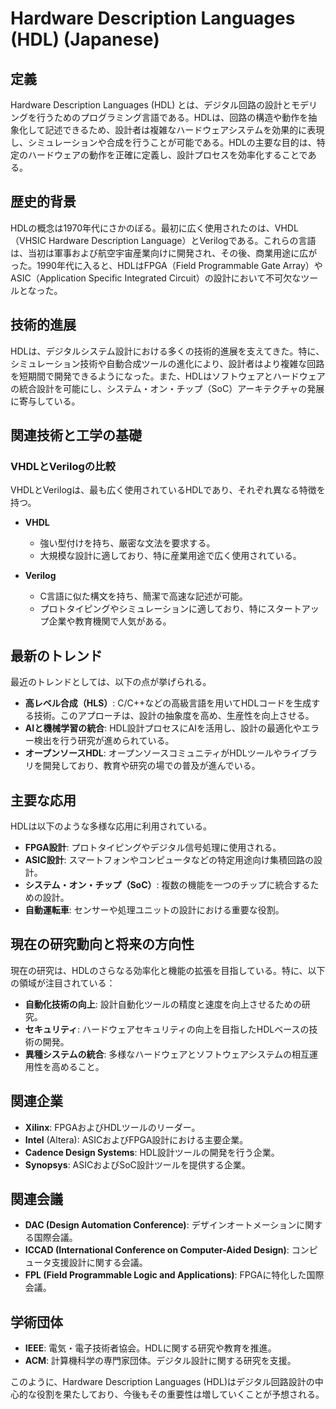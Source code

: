 # Hardware Description Languages (HDL) (Japanese)

## 定義

Hardware Description Languages (HDL) とは、デジタル回路の設計とモデリングを行うためのプログラミング言語である。HDLは、回路の構造や動作を抽象化して記述できるため、設計者は複雑なハードウェアシステムを効果的に表現し、シミュレーションや合成を行うことが可能である。HDLの主要な目的は、特定のハードウェアの動作を正確に定義し、設計プロセスを効率化することである。

## 歴史的背景

HDLの概念は1970年代にさかのぼる。最初に広く使用されたのは、VHDL（VHSIC Hardware Description Language）とVerilogである。これらの言語は、当初は軍事および航空宇宙産業向けに開発され、その後、商業用途に広がった。1990年代に入ると、HDLはFPGA（Field Programmable Gate Array）やASIC（Application Specific Integrated Circuit）の設計において不可欠なツールとなった。

## 技術的進展

HDLは、デジタルシステム設計における多くの技術的進展を支えてきた。特に、シミュレーション技術や自動合成ツールの進化により、設計者はより複雑な回路を短期間で開発できるようになった。また、HDLはソフトウェアとハードウェアの統合設計を可能にし、システム・オン・チップ（SoC）アーキテクチャの発展に寄与している。

## 関連技術と工学の基礎

### VHDLとVerilogの比較

VHDLとVerilogは、最も広く使用されているHDLであり、それぞれ異なる特徴を持つ。

- **VHDL**
  - 強い型付けを持ち、厳密な文法を要求する。
  - 大規模な設計に適しており、特に産業用途で広く使用されている。

- **Verilog**
  - C言語に似た構文を持ち、簡潔で高速な記述が可能。
  - プロトタイピングやシミュレーションに適しており、特にスタートアップ企業や教育機関で人気がある。

## 最新のトレンド

最近のトレンドとしては、以下の点が挙げられる。

- **高レベル合成（HLS）**: C/C++などの高級言語を用いてHDLコードを生成する技術。このアプローチは、設計の抽象度を高め、生産性を向上させる。
- **AIと機械学習の統合**: HDL設計プロセスにAIを活用し、設計の最適化やエラー検出を行う研究が進められている。
- **オープンソースHDL**: オープンソースコミュニティがHDLツールやライブラリを開発しており、教育や研究の場での普及が進んでいる。

## 主要な応用

HDLは以下のような多様な応用に利用されている。

- **FPGA設計**: プロトタイピングやデジタル信号処理に使用される。
- **ASIC設計**: スマートフォンやコンピュータなどの特定用途向け集積回路の設計。
- **システム・オン・チップ（SoC）**: 複数の機能を一つのチップに統合するための設計。
- **自動運転車**: センサーや処理ユニットの設計における重要な役割。

## 現在の研究動向と将来の方向性

現在の研究は、HDLのさらなる効率化と機能の拡張を目指している。特に、以下の領域が注目されている：

- **自動化技術の向上**: 設計自動化ツールの精度と速度を向上させるための研究。
- **セキュリティ**: ハードウェアセキュリティの向上を目指したHDLベースの技術の開発。
- **異種システムの統合**: 多様なハードウェアとソフトウェアシステムの相互運用性を高めること。

## 関連企業

- **Xilinx**: FPGAおよびHDLツールのリーダー。
- **Intel** (Altera): ASICおよびFPGA設計における主要企業。
- **Cadence Design Systems**: HDL設計ツールの開発を行う企業。
- **Synopsys**: ASICおよびSoC設計ツールを提供する企業。

## 関連会議

- **DAC (Design Automation Conference)**: デザインオートメーションに関する国際会議。
- **ICCAD (International Conference on Computer-Aided Design)**: コンピュータ支援設計に関する会議。
- **FPL (Field Programmable Logic and Applications)**: FPGAに特化した国際会議。

## 学術団体

- **IEEE**: 電気・電子技術者協会。HDLに関する研究や教育を推進。
- **ACM**: 計算機科学の専門家団体。デジタル設計に関する研究を支援。

このように、Hardware Description Languages (HDL)はデジタル回路設計の中心的な役割を果たしており、今後もその重要性は増していくことが予想される。